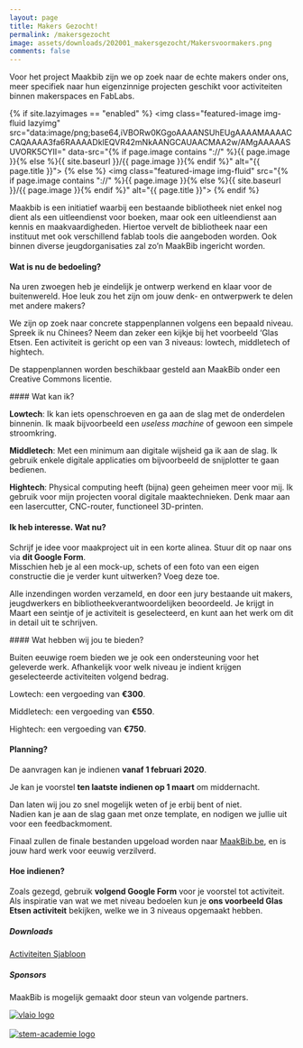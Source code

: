 ```yaml
---
layout: page
title: Makers Gezocht!
permalink: /makersgezocht
image: assets/downloads/202001_makersgezocht/Makersvoormakers.png
comments: false
---
```


<div class="row justify-content-between">
<div class="col-md-8 pr-5" markdown="1">

Voor het project Maakbib zijn we op zoek naar de echte makers onder ons, meer specifiek naar hun eigenzinnige projecten geschikt voor activiteiten binnen makerspaces en FabLabs. 

{% if site.lazyimages == "enabled" %}
<img class="featured-image img-fluid lazyimg" src="data:image/png;base64,iVBORw0KGgoAAAANSUhEUgAAAAMAAAACCAQAAAA3fa6RAAAADklEQVR42mNkAANGCAUAACMAA2w/AMgAAAAASUVORK5CYII=" data-src="{% if page.image contains "://" %}{{ page.image }}{% else %}{{ site.baseurl }}/{{ page.image }}{% endif %}" alt="{{ page.title }}">
{% else %}
<img class="featured-image img-fluid" src="{% if page.image contains "://" %}{{ page.image }}{% else %}{{ site.baseurl }}/{{ page.image }}{% endif %}" alt="{{ page.title }}">
{% endif %}
            

Maakbib is een initiatief waarbij een bestaande bibliotheek niet enkel nog dient als een uitleendienst voor boeken, maar ook een uitleendienst aan kennis en maakvaardigheden. Hiertoe vervelt de bibliotheek naar een instituut met ook verschillend fablab tools die aangeboden worden. Ook binnen diverse jeugdorganisaties zal zo’n MaakBib ingericht worden.


<!--p class="mb-5"><img class="shadow-lg" src="{{site.baseurl}}/assets/images/mediumish-jekyll-template.png" alt="jekyll template mediumish" /></p-->

#### Wat is nu de bedoeling?

Na uren zwoegen heb je eindelijk je ontwerp werkend en klaar voor de buitenwereld. Hoe leuk zou het zijn om jouw denk- en ontwerpwerk te delen met andere makers? 

We zijn op zoek naar concrete stappenplannen volgens een bepaald niveau. Spreek ik nu Chinees? Neem dan zeker een kijkje bij het voorbeeld ‘Glas Etsen. Een activiteit is gericht op een van 3 niveaus: lowtech, middletech of hightech. 

De stappenplannen worden beschikbaar gesteld aan MaakBib onder een Creative Commons licentie.

<div class="border_boxmaakbib02_img" markdown="1">
#### Wat kan ik? 

__Lowtech__: Ik kan iets openschroeven en ga aan de slag met de onderdelen binnenin. Ik maak bijvoorbeeld een _useless machine_ of gewoon een simpele stroomkring. 

__Middletech__: Met een minimum aan digitale wijsheid ga ik aan de slag. Ik gebruik enkele digitale applicaties om bijvoorbeeld de snijplotter te gaan bedienen. 

__Hightech__: Physical computing heeft (bijna) geen geheimen meer voor mij. Ik gebruik voor mijn projecten vooral digitale maaktechnieken. Denk maar aan een lasercutter, CNC-router, functioneel 3D-printen.
</div>

#### Ik heb interesse. Wat nu?

Schrijf je idee voor maakproject uit in een korte alinea. Stuur dit op naar ons via __dit Google Form__. <br />
Misschien heb je al een mock-up, schets of een foto van een eigen constructie die je verder kunt uitwerken? Voeg deze toe. 

Alle inzendingen worden verzameld, en door een jury bestaande uit makers, jeugdwerkers en bibliotheekverantwoordelijken beoordeeld. Je krijgt in Maart een seintje of je activiteit is geselecteerd, en kunt aan het werk om dit in detail uit te schrijven.  


<div class="border_boxmaakbib03_img" markdown="1">
#### Wat hebben wij jou te bieden?

Buiten eeuwige roem bieden we je ook een ondersteuning voor het geleverde werk. Afhankelijk voor welk niveau je indient krijgen geselecteerde activiteiten volgend bedrag. 

Lowtech: een vergoeding van __€300__.

Middletech: een vergoeding van __€550__.

Hightech: een vergoeding van __€750__.
</div>

#### Planning?

De aanvragen kan je indienen __vanaf 1 februari 2020__.

Je kan je voorstel __ten laatste indienen op 1 maart__ om middernacht. 

Dan laten wij jou zo snel mogelijk weten of je erbij bent of niet. <br />
Nadien kan je aan de slag gaan met onze template, en nodigen we jullie uit voor een feedbackmoment. 

Finaal zullen de finale bestanden upgeload worden naar [MaakBib.be](MaakBib.be), en is jouw hard werk voor eeuwig verzilverd. 


#### Hoe indienen?

Zoals gezegd, gebruik __volgend Google Form__ voor je voorstel tot activiteit. <br />
Als inspiratie van wat we met niveau bedoelen kun je __ons voorbeeld Glas Etsen activiteit__ bekijken, welke we in 3 niveaus opgemaakt hebben.


</div>

<div class="col-md-4">

<div class="sticky-top sticky-top-80"  markdown="1">
<h5>Downloads</h5>
<a target="_blank" href="{{site.baseurl}}/assets/downloads/202001_makersgezocht/Maker voor maker sjabloon.pptx">Activiteiten Sjabloon</a>

<h5>Sponsors</h5>

<p>MaakBib is mogelijk gemaakt door steun van volgende partners.
  <!--a target="_blank" href="https://github.com/wowthemesnet/mediumish-theme-jekyll">Mediumish <i class="fab fa-github"></i></a--> </p>
<a target="_blank" href="http://vlaio.be"><img class="shadow-lg" src="{{site.baseurl}}/assets/images/sponsors/vlaio.png" alt="vlaio logo" /></a>
<br />
<br />
<a target="_blank" href="http://stem-academie.be"><img class="shadow-lg" src="{{site.baseurl}}/assets/images/sponsors/logoSTEMAcademie.png" alt="stem-academie logo" /></a>

</div>
</div>
</div>

